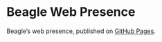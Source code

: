 # Beagle Web Presence

Beagle’s web presence, published on [GitHub Pages](https://RomanLangrehr.github.io/Beagle/branches/javadoc-measurment_controller).